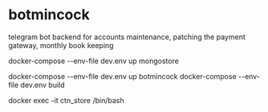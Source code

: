 # botmincock
telegram bot backend for accounts maintenance, patching the payment gateway, monthly book keeping


docker-compose --env-file dev.env up mongostore 

docker-compose --env-file dev.env up botmincock 
docker-compose --env-file dev.env build

docker exec -it ctn_store /bin/bash 